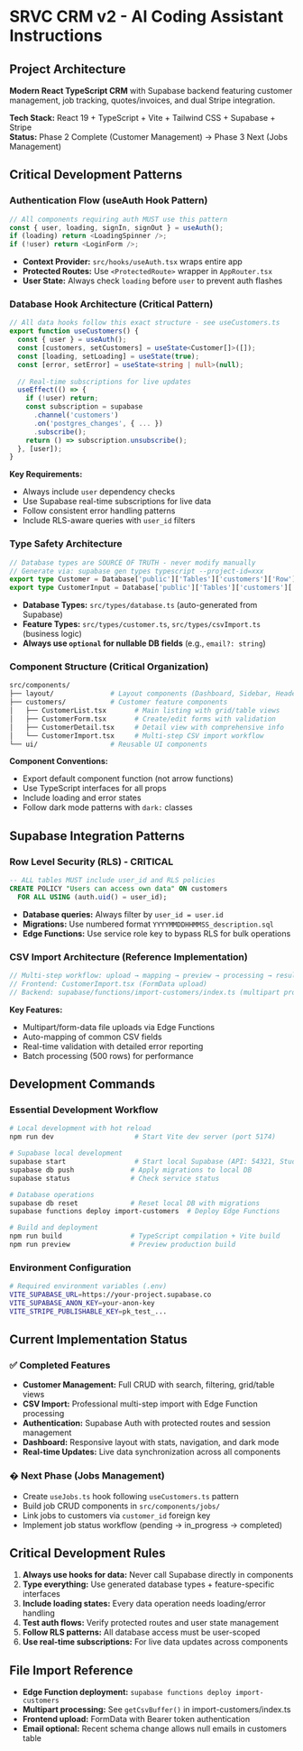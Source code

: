 # SRVC CRM v2 - AI Coding Assistant Instructions

## Project Architecture

**Modern React TypeScript CRM** with Supabase backend featuring customer management, job tracking, quotes/invoices, and dual Stripe integration.

**Tech Stack:** React 19 + TypeScript + Vite + Tailwind CSS + Supabase + Stripe  
**Status:** Phase 2 Complete (Customer Management) → Phase 3 Next (Jobs Management)

## Critical Development Patterns

### Authentication Flow (useAuth Hook Pattern)
```typescript
// All components requiring auth MUST use this pattern
const { user, loading, signIn, signOut } = useAuth();
if (loading) return <LoadingSpinner />;
if (!user) return <LoginForm />;
```

- **Context Provider:** `src/hooks/useAuth.tsx` wraps entire app
- **Protected Routes:** Use `<ProtectedRoute>` wrapper in `AppRouter.tsx`
- **User State:** Always check `loading` before `user` to prevent auth flashes

### Database Hook Architecture (Critical Pattern)
```typescript
// All data hooks follow this exact structure - see useCustomers.ts
export function useCustomers() {
  const { user } = useAuth();
  const [customers, setCustomers] = useState<Customer[]>([]);
  const [loading, setLoading] = useState(true);
  const [error, setError] = useState<string | null>(null);
  
  // Real-time subscriptions for live updates
  useEffect(() => {
    if (!user) return;
    const subscription = supabase
      .channel('customers')
      .on('postgres_changes', { ... })
      .subscribe();
    return () => subscription.unsubscribe();
  }, [user]);
}
```

**Key Requirements:**
- Always include `user` dependency checks
- Use Supabase real-time subscriptions for live data
- Follow consistent error handling patterns
- Include RLS-aware queries with `user_id` filters

### Type Safety Architecture
```typescript
// Database types are SOURCE OF TRUTH - never modify manually
// Generate via: supabase gen types typescript --project-id=xxx
export type Customer = Database['public']['Tables']['customers']['Row'];
export type CustomerInput = Database['public']['Tables']['customers']['Insert'];
```

- **Database Types:** `src/types/database.ts` (auto-generated from Supabase)
- **Feature Types:** `src/types/customer.ts`, `src/types/csvImport.ts` (business logic)
- **Always use `optional` for nullable DB fields** (e.g., `email?: string`)

### Component Structure (Critical Organization)
```bash
src/components/
├── layout/              # Layout components (Dashboard, Sidebar, Header)
├── customers/           # Customer feature components
│   ├── CustomerList.tsx       # Main listing with grid/table views
│   ├── CustomerForm.tsx       # Create/edit forms with validation
│   ├── CustomerDetail.tsx     # Detail view with comprehensive info
│   └── CustomerImport.tsx     # Multi-step CSV import workflow
└── ui/                  # Reusable UI components
```

**Component Conventions:**
- Export default component function (not arrow functions)
- Use TypeScript interfaces for all props
- Include loading and error states
- Follow dark mode patterns with `dark:` classes

## Supabase Integration Patterns

### Row Level Security (RLS) - CRITICAL
```sql
-- ALL tables MUST include user_id and RLS policies
CREATE POLICY "Users can access own data" ON customers 
  FOR ALL USING (auth.uid() = user_id);
```

- **Database queries:** Always filter by `user_id = user.id`
- **Migrations:** Use numbered format `YYYYMMDDHHMMSS_description.sql`
- **Edge Functions:** Use service role key to bypass RLS for bulk operations

### CSV Import Architecture (Reference Implementation)
```typescript
// Multi-step workflow: upload → mapping → preview → processing → results
// Frontend: CustomerImport.tsx (FormData upload)
// Backend: supabase/functions/import-customers/index.ts (multipart processing)
```

**Key Features:**
- Multipart/form-data file uploads via Edge Functions
- Auto-mapping of common CSV fields
- Real-time validation with detailed error reporting
- Batch processing (500 rows) for performance

## Development Commands

### Essential Development Workflow
```bash
# Local development with hot reload
npm run dev                    # Start Vite dev server (port 5174)

# Supabase local development
supabase start                 # Start local Supabase (API: 54321, Studio: 54323)
supabase db push              # Apply migrations to local DB
supabase status               # Check service status

# Database operations
supabase db reset             # Reset local DB with migrations
supabase functions deploy import-customers  # Deploy Edge Functions

# Build and deployment
npm run build                 # TypeScript compilation + Vite build
npm run preview               # Preview production build
```

### Environment Configuration
```bash
# Required environment variables (.env)
VITE_SUPABASE_URL=https://your-project.supabase.co
VITE_SUPABASE_ANON_KEY=your-anon-key
VITE_STRIPE_PUBLISHABLE_KEY=pk_test_...
```

## Current Implementation Status

### ✅ Completed Features
- **Customer Management:** Full CRUD with search, filtering, grid/table views
- **CSV Import:** Professional multi-step import with Edge Function processing
- **Authentication:** Supabase Auth with protected routes and session management
- **Dashboard:** Responsive layout with stats, navigation, and dark mode
- **Real-time Updates:** Live data synchronization across all components

### � Next Phase (Jobs Management)
- Create `useJobs.ts` hook following `useCustomers.ts` pattern
- Build job CRUD components in `src/components/jobs/`
- Link jobs to customers via `customer_id` foreign key
- Implement job status workflow (pending → in_progress → completed)

## Critical Development Rules

1. **Always use hooks for data:** Never call Supabase directly in components
2. **Type everything:** Use generated database types + feature-specific interfaces
3. **Include loading states:** Every data operation needs loading/error handling
4. **Test auth flows:** Verify protected routes and user state management
5. **Follow RLS patterns:** All database access must be user-scoped
6. **Use real-time subscriptions:** For live data updates across components

## File Import Reference
- **Edge Function deployment:** `supabase functions deploy import-customers`
- **Multipart processing:** See `getCsvBuffer()` in import-customers/index.ts
- **Frontend upload:** FormData with Bearer token authentication
- **Email optional:** Recent schema change allows null emails in customers table
